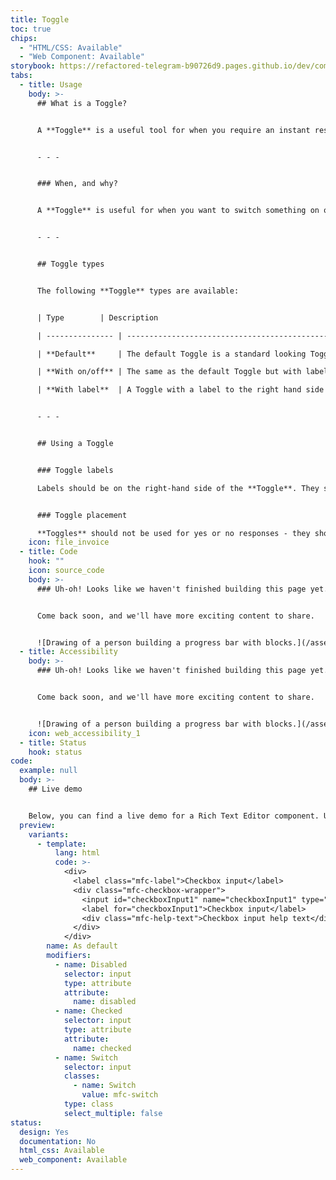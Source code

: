 ```yaml
---
title: Toggle
toc: true
chips:
  - "HTML/CSS: Available"
  - "Web Component: Available"
storybook: https://refactored-telegram-b90726d9.pages.github.io/dev/components/?path=/docs/forms-input-checkbox--default-story
tabs:
  - title: Usage
    body: >-
      ## What is a Toggle?


      A **Toggle** is a useful tool for when you require an instant response or to turn different settings on/off.


      - - -


      ### When, and why?


      A **Toggle** is useful for when you want to switch something on or off in a given context. For example, in Clear Review, we use a **Toggle** to turn on 'Giving Feedback anonymously' when a user is giving Feedback.


      - - -


      ## Toggle types


      The following **Toggle** types are available:


      | Type        | Description                                                                                                      |

      | --------------- | ---------------------------------------------------------------------------------------------------------------- |

      | **Default**     | The default Toggle is a standard looking Toggle that is grey when toggled 'off' and green when toggled 'on' |

      | **With on/off** | The same as the default Toggle but with labels for when it is toggled 'on' and 'off'                            |

      | **With label**  | A Toggle with a label to the right hand side                                                                                  |


      - - -


      ## Using a Toggle


      ### Toggle labels

      Labels should be on the right-hand side of the **Toggle**. They should also be in sentence case and both the **Toggle** and the label should be contained within the same columns.


      ### Toggle placement

      **Toggles** should not be used for yes or no responses - they should only be used for turning things on or off. If you want a yes or no response, you should consider something like a [**Select**](/forms/select) or [**Radio button**](/form/radio)
    icon: file_invoice
  - title: Code
    hook: ""
    icon: source_code
    body: >-
      ### Uh-oh! Looks like we haven't finished building this page yet.


      Come back soon, and we'll have more exciting content to share.


      ![Drawing of a person building a progress bar with blocks.](/assets/img/downloading.svg "Just a few more pieces to go before it is ready...")
  - title: Accessibility
    body: >-
      ### Uh-oh! Looks like we haven't finished building this page yet.


      Come back soon, and we'll have more exciting content to share.


      ![Drawing of a person building a progress bar with blocks.](/assets/img/downloading.svg "Just a few more pieces to go before it is ready...")
    icon: web_accessibility_1
  - title: Status
    hook: status
code:
  example: null
  body: >-
    ## Live demo


    Below, you can find a live demo for a Rich Text Editor component. Use the drop-down menus and radio buttons to view the different Rich Text Editor Types and Variants.
  preview:
    variants:
      - template:
          lang: html
          code: >-
            <div>
              <label class="mfc-label">Checkbox input</label>
              <div class="mfc-checkbox-wrapper">
                <input id="checkboxInput1" name="checkboxInput1" type="checkbox">
                <label for="checkboxInput1">Checkbox input</label>
                <div class="mfc-help-text">Checkbox input help text</div>
              </div>
            </div>
        name: As default
        modifiers:
          - name: Disabled
            selector: input
            type: attribute
            attribute:
              name: disabled
          - name: Checked
            selector: input
            type: attribute
            attribute:
              name: checked
          - name: Switch
            selector: input
            classes:
              - name: Switch
                value: mfc-switch
            type: class
            select_multiple: false
status:
  design: Yes
  documentation: No
  html_css: Available
  web_component: Available
---
```

